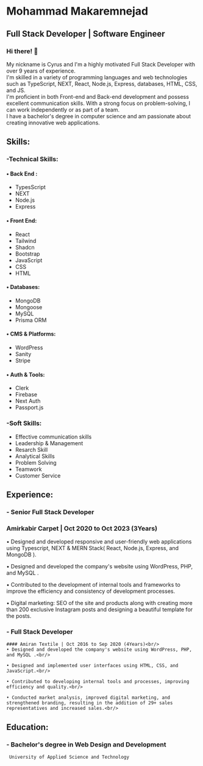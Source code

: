 
# Mohammad Makaremnejad
## Full Stack Developer | Software Engineer​

### Hi there! 👋
My nickname is Cyrus and I'm a highly motivated Full Stack Developer with over 9 years of experience.<br/>
I'm skilled in a variety of programming languages and web technologies such as TypeScript, NEXT, React, Node.js, Express, databases, HTML, CSS, and JS.<br/>
I'm proficient in both Front-end and Back-end development and possess excellent communication skills. With a strong focus on problem-solving, I can work independently or as part of a team.<br/>
I have a bachelor's degree in computer science and am passionate about creating innovative web applications.<br/>

## Skills:
### -Technical Skills:
  #### • Back End :
   - TypesScript<br/>
   - NEXT<br/>
   - Node.js<br/>
   - Express<br/>
  #### • Front End:
   - React<br/>
   - Tailwind<br/>
   - Shadcn<br/>
   - Bootstrap<br/>
   - JavaScript<br/>
   - CSS<br/>
   - HTML<br/>
  #### • Databases:
   - MongoDB<br/>
   - Mongoose<br/>
   - MySQL<br/>
   - Prisma ORM<br/>
  #### • CMS & Platforms:
   - WordPress<br/>
   - Sanity<br/>
   - Stripe<br/>
  #### • Auth & Tools:
   - Clerk<br/>
   - Firebase<br/>
   - Next Auth<br/>
   - Passport.js<br/>

### -Soft Skills:
   - Effective communication skills
   - Leadership & Management
   - Resarch Skill
   - Analytical Skills
   - Problem Solving
   - Teamwork
   - Customer Service
   
## Experience:
### - Senior Full Stack Developer<br/>
   ### Amirkabir Carpet | Oct 2020 to Oct 2023 (3Years)<br/>
  • Designed and developed responsive and user-friendly web applications using Typescript, NEXT & MERN Stack( React, Node.js, Express, and MongoDB ).<br/>

  • Designed and developed the company's website using WordPress, PHP, and MySQL .<br/>

  • Contributed to the development of internal tools and frameworks to improve the efficiency and consistency of development processes.<br/>

  • Digital marketing: SEO of the site and products along with creating more than 200 exclusive Instagram posts and designing a beautiful template for the posts.<br/>


### - Full Stack Developer<br/>
    #### Amiran Textile | Oct 2016 to Sep 2020 (4Years)<br/>
    • Designed and developed the company's website using WordPress, PHP, and MySQL .<br/>

    • Designed and implemented user interfaces using HTML, CSS, and JavaScript.<br/>

    • Contributed to developing internal tools and processes, improving efficiency and quality.<br/>

    • Conducted market analysis, improved digital marketing, and strengthened branding, resulting in the addition of 29+ sales representatives and increased sales.<br/>


## Education:

### - Bachelor's degree in Web Design and Development
     University of Applied Science and Technology
